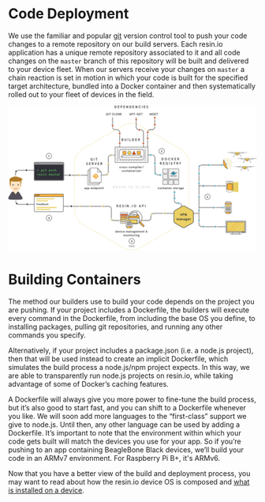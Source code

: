 # Code Deployment

We use the familiar and popular [git][git] version control tool to push your code changes to a remote repository on our build servers. Each resin.io application has a unique remote repository associated to it and all code changes on the `master` branch of this repository will be built and delivered to your device fleet. When our servers receive your changes on `master` a chain reaction is set in motion in which your code is built for the specified target architecture, bundled into a Docker container and then systematically rolled out to your fleet of devices in the field.

![how deployment works](/img/common/how_deploy_works.jpg)

# Building Containers

The method our builders use to build your code depends on the project you are pushing. If your project includes a Dockerfile, the builders will execute every command in the Dockerfile, from including the base OS you define, to installing packages, pulling git repositories, and running any other commands you specify.

Alternatively, if your project includes a package.json (i.e. a node.js project), then that will be used instead to create an implicit Dockerfile, which simulates the build process a node.js/npm project expects. In this way, we are able to transparently run node.js projects on resin.io, while taking advantage of some of Docker’s caching features.

A Dockerfile will always give you more power to fine-tune the build process, but it’s also good to start fast, and you can shift to a Dockerfile whenever you like. We will soon add more languages to the “first-class” support we give to node.js. Until then, any other language can be used by adding a Dockerfile. It’s important to note that the environment within which your code gets built will match the devices you use for your app. So if you’re pushing to an app containing BeagleBone Black devices, we’ll build your code in an ARMv7 environment. For Raspberry Pi B+, it's ARMv6.

Now that you have a better view of the build and deployment process, you may want to read about how the resin.io device OS is composed and [what is installed on a device](/pages/understanding/understanding-devices.md).


[containers]:http://en.wikipedia.org/wiki/Operating_system%E2%80%93level_virtualization
[git]:http://git-scm.com/
